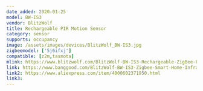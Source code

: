 ```yaml
---
date_added: 2020-01-25
model: BW-IS3
vendor: BlitzWolf
title: Rechargeable PIR Motion Sensor
category: sensor
supports: occupancy
image: /assets/images/devices/BlitzWolf_BW-IS3.jpg
zigbeemodel: ['5j6ifxj']
compatible: [z2m,tasmota]
mlink: https://www.blitzwolf.com/BlitzWolf-BW-IS3-Rechargeable-ZigBee-PIR-Motion-Sensor-with-ZigBee-Control,-Alarm-Notification,-110%C2%B0Detection-Angle,-6-8m-Detection-Range,-Rotatable-Design-and-Built-in-Battery-p-442.html
link: https://www.banggood.com/BlitzWolf-BW-IS3-Zigbee-Smart-Home-Infrared-Detection-Human-Body-Movement-Sensor-Alarm-p-1604216.html
link2: https://www.aliexpress.com/item/4000602371950.html
link3: 
---
```



